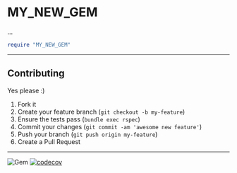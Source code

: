 MY_NEW_GEM
======
...


```ruby
require "MY_NEW_GEM"
```


----
## Contributing

Yes please  :)

1. Fork it
1. Create your feature branch (`git checkout -b my-feature`)
1. Ensure the tests pass (`bundle exec rspec`)
1. Commit your changes (`git commit -am 'awesome new feature'`)
1. Push your branch (`git push origin my-feature`)
1. Create a Pull Request


----
![Gem](https://img.shields.io/gem/dt/MY_NEW_GEM?style=plastic)
[![codecov](https://codecov.io/gh/dpep/MY_NEW_GEM_rb/branch/main/graph/badge.svg)](https://codecov.io/gh/dpep/MY_NEW_GEM_rb)
